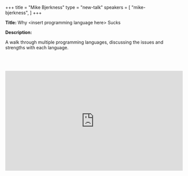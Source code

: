 +++
title = "Mike Bjerkness"
type = "new-talk"
speakers = [
        "mike-bjerkness",
]
+++
<div class="span-15  ">
  <div class="span-15  last ">
  <p><strong>Title:</strong>
  Why &lt;insert programming language here&gt; Sucks
</p>

<p><strong>Description:</strong></p>

<p>
A walk through multiple programming languages, discussing the issues and strengths with each language.
</p>

<br>
<br>
<script async class="speakerdeck-embed" data-id="761fc1574254408ab6cee37389fec88f" data-ratio="1.77777777777778" src="//speakerdeck.com/assets/embed.js"></script>
<br>

<iframe width="560" height="315" src="https://www.youtube.com/embed/fgcRRsXt7zM" frameborder="0" allowfullscreen></iframe>

  </div>
</div>